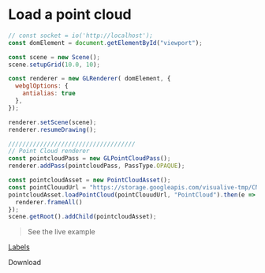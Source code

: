 # Load a point cloud


```javascript
// const socket = io('http://localhost');
const domElement = document.getElementById("viewport");

const scene = new Scene();
scene.setupGrid(10.0, 10);

const renderer = new GLRenderer( domElement, {
  webglOptions: {
    antialias: true
  },
});

renderer.setScene(scene);
renderer.resumeDrawing();

////////////////////////////////////
// Point Cloud renderer
const pointcloudPass = new GLPointCloudPass();
renderer.addPass(pointcloudPass, PassType.OPAQUE);

const pointcloudAsset = new PointCloudAsset();
const pointClouudUrl = "https://storage.googleapis.com/visualive-tmp/CNA/Old_Aguathuna_Ship_Loading_Area-Medium_Density_Cloud2/cloud.js"
pointcloudAsset.loadPointCloud(pointClouudUrl, "PointCloud").then(e => {
  renderer.frameAll()
});
scene.getRoot().addChild(pointcloudAsset);
```

> See the live example

[Labels](./load-a-point-cloud.html ':include :type=iframe width=100% height=800px')

<div class="download-section">
  <a class="download-btn" title="Download"
    onClick="downloadTutorial('load-a-point-cloud.zip', ['tutorials/load-a-point-cloud.html'])" download>
    Download
  </a>
</div>
<br>
